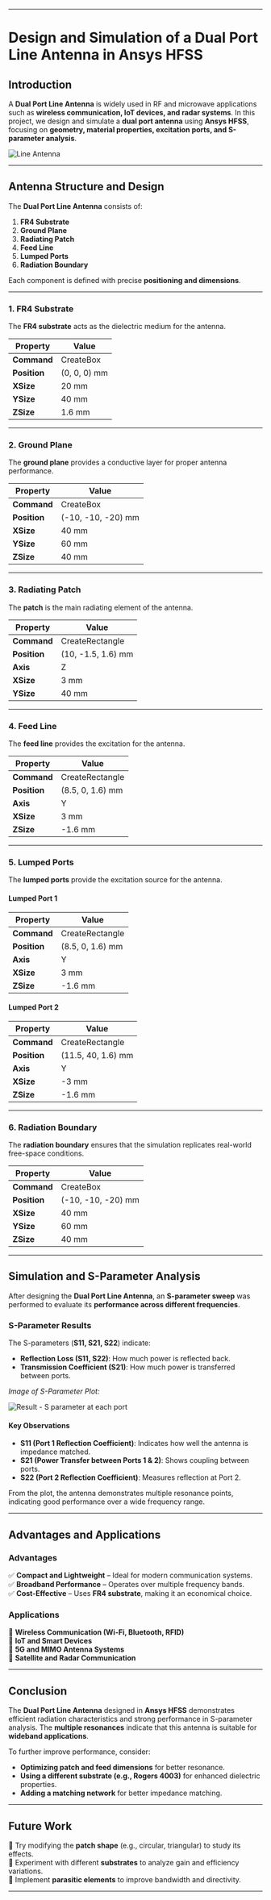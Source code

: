 

---

# **Design and Simulation of a Dual Port Line Antenna in Ansys HFSS**

## **Introduction**
A **Dual Port Line Antenna** is widely used in RF and microwave applications such as **wireless communication, IoT devices, and radar systems**. In this project, we design and simulate a **dual port antenna** using **Ansys HFSS**, focusing on **geometry, material properties, excitation ports, and S-parameter analysis**.

![Line Antenna](https://github.com/user-attachments/assets/f8ba0ce7-3807-4076-be41-2968ec378931)

---

## **Antenna Structure and Design**
The **Dual Port Line Antenna** consists of:
1. **FR4 Substrate**
2. **Ground Plane**
3. **Radiating Patch**
4. **Feed Line**
5. **Lumped Ports**
6. **Radiation Boundary**

Each component is defined with precise **positioning and dimensions**.

---

### **1. FR4 Substrate**
The **FR4 substrate** acts as the dielectric medium for the antenna.

| **Property**  | **Value**  |
|--------------|-----------|
| **Command**  | CreateBox |
| **Position** | (0, 0, 0) mm |
| **XSize**    | 20 mm |
| **YSize**    | 40 mm |
| **ZSize**    | 1.6 mm |



---

### **2. Ground Plane**
The **ground plane** provides a conductive layer for proper antenna performance.

| **Property**  | **Value**  |
|--------------|-----------|
| **Command**  | CreateBox |
| **Position** | (-10, -10, -20) mm |
| **XSize**    | 40 mm |
| **YSize**    | 60 mm |
| **ZSize**    | 40 mm |



---

### **3. Radiating Patch**
The **patch** is the main radiating element of the antenna.

| **Property**  | **Value**  |
|--------------|-----------|
| **Command**  | CreateRectangle |
| **Position** | (10, -1.5, 1.6) mm |
| **Axis**     | Z |
| **XSize**    | 3 mm |
| **YSize**    | 40 mm |



---

### **4. Feed Line**
The **feed line** provides the excitation for the antenna.

| **Property**  | **Value**  |
|--------------|-----------|
| **Command**  | CreateRectangle |
| **Position** | (8.5, 0, 1.6) mm |
| **Axis**     | Y |
| **XSize**    | 3 mm |
| **ZSize**    | -1.6 mm |



---

### **5. Lumped Ports**
The **lumped ports** provide the excitation source for the antenna.

#### **Lumped Port 1**
| **Property**  | **Value**  |
|--------------|-----------|
| **Command**  | CreateRectangle |
| **Position** | (8.5, 0, 1.6) mm |
| **Axis**     | Y |
| **XSize**    | 3 mm |
| **ZSize**    | -1.6 mm |



#### **Lumped Port 2**
| **Property**  | **Value**  |
|--------------|-----------|
| **Command**  | CreateRectangle |
| **Position** | (11.5, 40, 1.6) mm |
| **Axis**     | Y |
| **XSize**    | -3 mm |
| **ZSize**    | -1.6 mm |



---

### **6. Radiation Boundary**
The **radiation boundary** ensures that the simulation replicates real-world free-space conditions.

| **Property**  | **Value**  |
|--------------|-----------|
| **Command**  | CreateBox |
| **Position** | (-10, -10, -20) mm |
| **XSize**    | 40 mm |
| **YSize**    | 60 mm |
| **ZSize**    | 40 mm |



---

## **Simulation and S-Parameter Analysis**
After designing the **Dual Port Line Antenna**, an **S-parameter sweep** was performed to evaluate its **performance across different frequencies**.

### **S-Parameter Results**
The S-parameters (**S11, S21, S22**) indicate:
- **Reflection Loss (S11, S22)**: How much power is reflected back.
- **Transmission Coefficient (S21)**: How much power is transferred between ports.

_Image of S-Parameter Plot:_  

![Result - S parameter at each port](https://github.com/user-attachments/assets/57afb5cb-f110-459c-bc32-dd73eb10f511)

#### **Key Observations**
- **S11 (Port 1 Reflection Coefficient)**: Indicates how well the antenna is impedance matched.
- **S21 (Power Transfer between Ports 1 & 2)**: Shows coupling between ports.
- **S22 (Port 2 Reflection Coefficient)**: Measures reflection at Port 2.

From the plot, the antenna demonstrates multiple resonance points, indicating good performance over a wide frequency range.

---

## **Advantages and Applications**
### **Advantages**
✅ **Compact and Lightweight** – Ideal for modern communication systems.  
✅ **Broadband Performance** – Operates over multiple frequency bands.  
✅ **Cost-Effective** – Uses **FR4 substrate**, making it an economical choice.  

### **Applications**
📡 **Wireless Communication (Wi-Fi, Bluetooth, RFID)**  
📡 **IoT and Smart Devices**  
📡 **5G and MIMO Antenna Systems**  
📡 **Satellite and Radar Communication**  

---

## **Conclusion**
The **Dual Port Line Antenna** designed in **Ansys HFSS** demonstrates efficient radiation characteristics and strong performance in S-parameter analysis. The **multiple resonances** indicate that this antenna is suitable for **wideband applications**.

To further improve performance, consider:
- **Optimizing patch and feed dimensions** for better resonance.
- **Using a different substrate (e.g., Rogers 4003)** for enhanced dielectric properties.
- **Adding a matching network** for better impedance matching.

---

## **Future Work**
🔹 Try modifying the **patch shape** (e.g., circular, triangular) to study its effects.  
🔹 Experiment with different **substrates** to analyze gain and efficiency variations.  
🔹 Implement **parasitic elements** to improve bandwidth and directivity.  

---

